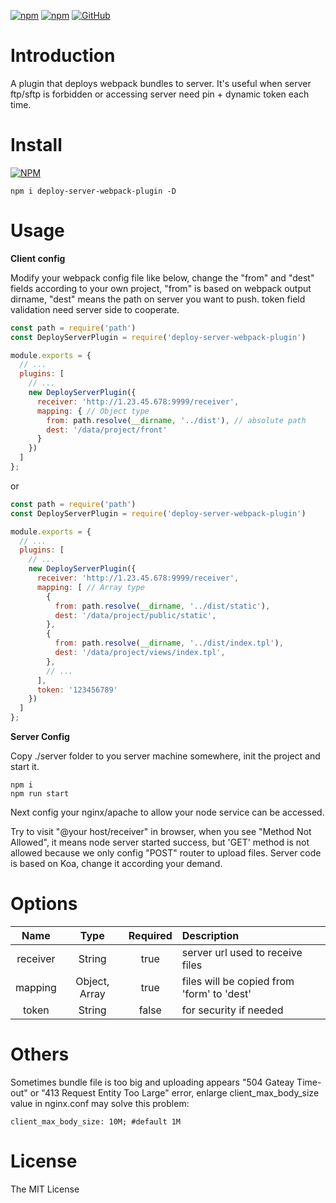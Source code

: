 [![npm](https://img.shields.io/npm/v/deploy-server-webpack-plugin.svg)](https://www.npmjs.com/package/deploy-server-webpack-plugin) [![npm](https://img.shields.io/npm/dt/deploy-server-webpack-plugin.svg)](https://www.npmjs.com/package/deploy-server-webpack-plugin) [![GitHub](https://img.shields.io/github/license/mashape/apistatus.svg)](https://github.com/mingmingwon/deploy-server-webpack-plugin/blob/master/LICENSE) 

# Introduction

A plugin that deploys webpack bundles to server. It's useful when server ftp/sftp is forbidden or accessing server need pin + dynamic token each time.

# Install

[![NPM](https://nodei.co/npm/deploy-server-webpack-plugin.png)](https://nodei.co/npm/a-promise-lib/)
```
npm i deploy-server-webpack-plugin -D
```

# Usage

**Client config**

Modify your webpack config file like below, change the "from" and "dest" fields according to your own project, "from" is based on webpack output dirname, "dest" means the path on server you want to push. token field validation need server side to cooperate.

```js
const path = require('path')
const DeployServerPlugin = require('deploy-server-webpack-plugin')

module.exports = {
  // ...
  plugins: [
    // ...
    new DeployServerPlugin({
      receiver: 'http://1.23.45.678:9999/receiver',
      mapping: { // Object type
        from: path.resolve(__dirname, '../dist'), // absolute path
        dest: '/data/project/front'
      }
    })
  ]
};
```

or

```js
const path = require('path')
const DeployServerPlugin = require('deploy-server-webpack-plugin')

module.exports = {
  // ...
  plugins: [
    // ...
    new DeployServerPlugin({
      receiver: 'http://1.23.45.678:9999/receiver',
      mapping: [ // Array type
        {
          from: path.resolve(__dirname, '../dist/static'),
          dest: '/data/project/public/static',
        },
        {
          from: path.resolve(__dirname, '../dist/index.tpl'),
          dest: '/data/project/views/index.tpl',
        },
        // ...
      ],
      token: '123456789'
    })
  ]
};
```

**Server Config**

Copy ./server folder to you server machine somewhere, init the project and start it.

```
npm i
npm run start
```

Next config your nginx/apache to allow your node service can be accessed.

Try to visit "@your host/receiver" in browser, when you see "Method Not Allowed", it means node server started success, but 'GET' method is not allowed because we only config "POST" router to upload files. Server code is based on Koa, change it according your demand.

# Options

|Name|Type|Required|Description|
|:--:|:--:|:-----:|:----------|
|receiver|String|true|server url used to receive files|
|mapping|Object, Array|true|files will be copied from 'form' to 'dest'|
|token|String|false|for security if needed|

# Others

Sometimes bundle file is too big and uploading appears "504 Gateay Time-out" or "413 Request Entity Too Large" error, enlarge client_max_body_size value in nginx.conf may solve this problem:

```
client_max_body_size: 10M; #default 1M
```

# License

The MIT License
